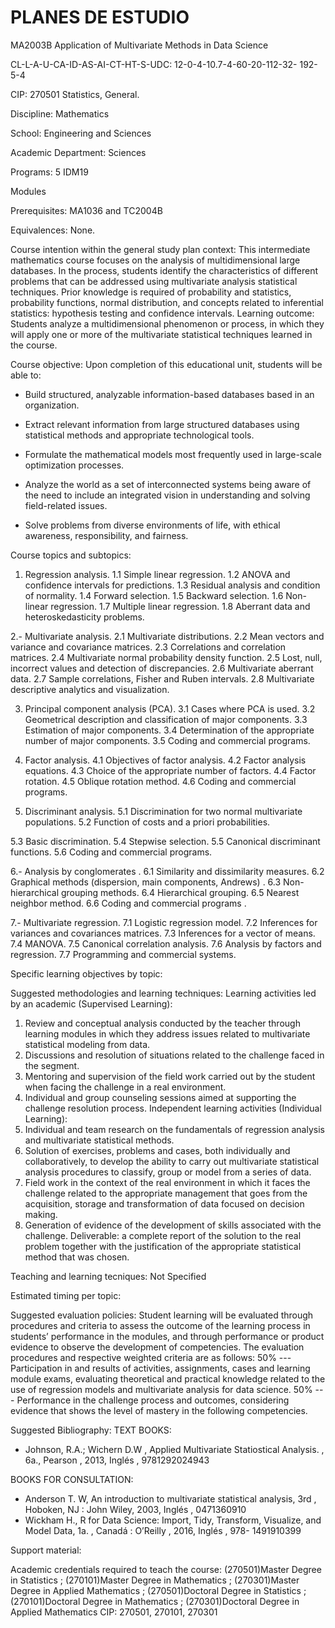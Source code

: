 # PLANES DE ESTUDIO

MA2003B
Application of Multivariate Methods in Data Science

 CL-L-A-U-CA-ID-AS-AI-CT-HT-S-UDC:  12-0-4-10.7-4-60-20-112-32-
192-5-4

CIP: 270501  Statistics, General.

Discipline:
Mathematics

School:
Engineering and Sciences

Academic Department:
Sciences

Programs:
5 IDM19

Modules

Prerequisites:
MA1036 and TC2004B

Equivalences:
None.

Course intention within the general study plan context:
This intermediate mathematics course focuses on the analysis of multidimensional large databases. In the process, students
identify the characteristics of different problems that can be addressed using multivariate analysis statistical techniques. Prior
knowledge is required of  probability and statistics, probability functions, normal distribution, and concepts related to inferential
statistics: hypothesis testing and confidence intervals. Learning outcome: Students analyze a multidimensional phenomenon or
process, in which they will apply one or more of the multivariate statistical techniques learned in the course.

Course objective:
Upon completion of this educational unit, students will be able to:
- Build structured, analyzable information-based databases based in an organization.
- Extract relevant information from large structured databases using statistical methods and appropriate technological tools.
- Formulate the mathematical models most frequently used in large-scale optimization processes.
- Analyze the world as a set of interconnected systems being aware of the need to include an integrated vision in understanding
and solving field-related issues.

- Solve problems from diverse environments of life, with ethical awareness, responsibility, and fairness.

Course topics and subtopics:
1. Regression analysis.
1.1 Simple linear regression.
1.2 ANOVA and confidence intervals for predictions.
1.3 Residual analysis and condition of normality.
1.4 Forward selection.
1.5 Backward selection.
1.6 Non-linear regression.
1.7 Multiple linear regression.
1.8 Aberrant data and heteroskedasticity problems.

2.- Multivariate analysis.
2.1 Multivariate distributions.
2.2 Mean vectors and variance and covariance matrices.
2.3 Correlations and correlation matrices.
2.4 Multivariate normal probability density function.
2.5 Lost, null, incorrect values and detection of discrepancies.
2.6 Multivariate aberrant data.
2.7 Sample correlations, Fisher and Ruben intervals.
2.8 Multivariate descriptive analytics and visualization.

3. Principal component analysis (PCA).
3.1 Cases where PCA is used.
3.2 Geometrical description and classification of major components.
3.3 Estimation of major components.
3.4 Determination of the appropriate number of major components.
3.5 Coding and commercial programs.

4. Factor analysis.
4.1 Objectives of factor analysis.
4.2 Factor analysis equations.
4.3 Choice of the appropriate number of factors.
4.4 Factor rotation.
4.5 Oblique rotation method.
4.6 Coding and commercial programs.

5. Discriminant analysis.
5.1 Discrimination for two normal multivariate populations.
5.2 Function of costs and a priori probabilities.

5.3 Basic discrimination.
5.4 Stepwise selection.
5.5 Canonical discriminant functions.
5.6 Coding and commercial programs.

6.- Analysis by conglomerates .
6.1 Similarity and dissimilarity measures.
6.2 Graphical methods (dispersion, main components, Andrews) .
6.3 Non-hierarchical grouping methods.
6.4 Hierarchical grouping.
6.5 Nearest neighbor method.
6.6 Coding and commercial programs .

7.- Multivariate regression.
7.1 Logistic regression model.
7.2 Inferences for variances and covariances matrices.
7.3 Inferences for a vector of means.
7.4 MANOVA.
7.5 Canonical correlation analysis.
7.6 Analysis by factors and regression.
7.7 Programming and commercial systems.

Specific learning objectives by topic:

Suggested methodologies and learning techniques:
Learning activities led by an academic (Supervised Learning):
1. Review and conceptual analysis conducted by the teacher through learning modules in which they address issues related to
multivariate statistical modeling from data.
2. Discussions and resolution of situations related to the challenge faced in the segment.
3. Mentoring and supervision of the field work carried out by the student when facing the challenge in a real environment.
4. Individual and group counseling sessions aimed at supporting the challenge resolution process.
Independent learning activities (Individual Learning):
1. Individual and team research on the fundamentals of regression analysis and multivariate statistical methods.
2. Solution of exercises, problems and cases, both individually and collaboratively, to develop the ability to carry out multivariate
statistical analysis procedures to classify, group or model from a series of data.
3. Field work in the context of the real environment in which it faces the challenge related to the appropriate management that
goes from the acquisition, storage and transformation of data focused on decision making.
4. Generation of evidence of the development of skills associated with the challenge. Deliverable: a complete report of the solution
to the real problem together with the justification of the appropriate statistical method that was chosen.

Teaching and learning tecniques:
Not Specified

Estimated timing per topic:

Suggested evaluation policies:
Student learning will be evaluated through procedures and criteria to assess the outcome of the learning process in students’
performance in the modules, and through performance or product evidence to observe the development of competencies. The
evaluation procedures and respective weighted criteria are as follows:
50% --- Participation in and results of activities, assignments, cases and learning module exams, evaluating theoretical and
practical knowledge related to the use of regression models and multivariate analysis for data science.
50% --- Performance in the challenge process and outcomes, considering evidence that shows the level of mastery in the following
competencies.

Suggested Bibliography:
TEXT BOOKS:
* Johnson, R.A.; Wichern D.W , Applied Multivariate Statiostical Analysis. , 6a., Pearson , 2013, Inglés , 9781292024943

BOOKS FOR CONSULTATION:
* Anderson T. W, An introduction to multivariate statistical analysis, 3rd , Hoboken, NJ : John Wiley, 2003, Inglés , 0471360910
* Wickham H., R for Data Science: Import, Tidy, Transform, Visualize, and Model Data, 1a. , Canadá  : O’Reilly , 2016, Inglés , 978-
1491910399

Support material:

Academic credentials required to teach the course:
(270501)Master Degree in Statistics ; (270101)Master Degree in Mathematics ; (270301)Master Degree in Applied Mathematics ;
(270501)Doctoral Degree in Statistics ; (270101)Doctoral Degree in Mathematics ; (270301)Doctoral Degree in Applied Mathematics
CIP: 270501, 270101, 270301

